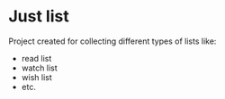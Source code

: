 # Just list
Project created for collecting different types of lists like:
- read list
- watch list
- wish list
- etc.
